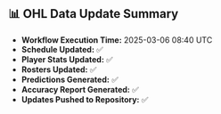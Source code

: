 ## 📊 OHL Data Update Summary
- **Workflow Execution Time:** 2025-03-06 08:40 UTC
- **Schedule Updated:** ✅
- **Player Stats Updated:** ✅
- **Rosters Updated:** ✅
- **Predictions Generated:** ✅
- **Accuracy Report Generated:** ✅
- **Updates Pushed to Repository:** ✅
